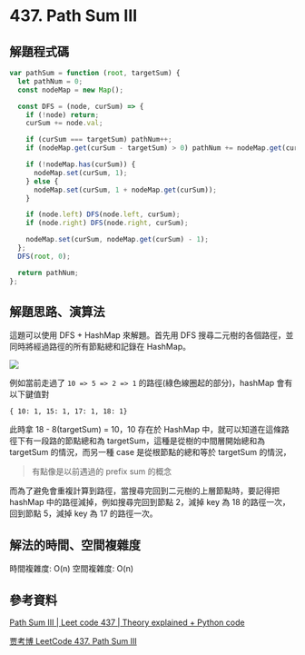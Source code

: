 # 437. Path Sum III

## 解題程式碼

```javascript
var pathSum = function (root, targetSum) {
  let pathNum = 0;
  const nodeMap = new Map();

  const DFS = (node, curSum) => {
    if (!node) return;
    curSum += node.val;

    if (curSum === targetSum) pathNum++;
    if (nodeMap.get(curSum - targetSum) > 0) pathNum += nodeMap.get(curSum - targetSum);

    if (!nodeMap.has(curSum)) {
      nodeMap.set(curSum, 1);
    } else {
      nodeMap.set(curSum, 1 + nodeMap.get(curSum));
    }

    if (node.left) DFS(node.left, curSum);
    if (node.right) DFS(node.right, curSum);

    nodeMap.set(curSum, nodeMap.get(curSum) - 1);
  };
  DFS(root, 0);

  return pathNum;
};
```

## 解題思路、演算法

這題可以使用 DFS + HashMap 來解題。首先用 DFS 搜尋二元樹的各個路徑，並同時將經過路徑的所有節點總和記錄在 HashMap。

![](https://upload.cc/i1/2023/10/14/2tnyYr.png)

例如當前走過了 `10 => 5 => 2 => 1` 的路徑(綠色線圈起的部分)，hashMap 會有以下鍵值對

```
{ 10: 1, 15: 1, 17: 1, 18: 1}
```

此時拿 18 - 8(targetSum) = 10，10 存在於 HashMap 中，就可以知道在這條路徑下有一段路的節點總和為 targetSum，這種是從樹的中間層開始總和為 targetSum 的情況，而另一種 case 是從根節點的總和等於 targetSum 的情況，

> 有點像是以前遇過的 prefix sum 的概念

而為了避免會重複計算到路徑，當搜尋完回到二元樹的上層節點時，要記得把 hashMap 中的路徑減掉，例如搜尋完回到節點 2，減掉 key 為 18 的路徑一次，回到節點 5，減掉 key 為 17 的路徑一次。

## 解法的時間、空間複雜度

時間複雜度: O(n)
空間複雜度: O(n)

## 參考資料

[Path Sum III | Leet code 437 | Theory explained + Python code](https://youtu.be/6jYxwdwjwKg?si=w3Qi71LDa_SK8fq2)

[贾考博 LeetCode 437. Path Sum III](https://youtu.be/Cb5Me5oBfwo?si=OHImyBn4xnTPuP1S)
